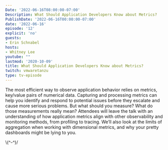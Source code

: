 ```yaml
---
Date: '2022-06-16T08:00:00-07:00'
Description: What Should Application Developers Know about Metrics?
PublishDate: '2022-06-16T00:00:00-07:00'
date: '2022-06-16'
episode: '12'
explicit: 'no'
guests:
- Erin Schnabel
hosts:
- Whitney Lee
youtube: ""
lastmod: '2020-10-09'
title: What Should Application Developers Know about Metrics?
twitch: vmwaretanzu
type: tv-episode
---
```


The most efficient way to observe application behavior relies on metrics, key/value pairs of 
numerical data. Capturing and processing metrics can help you identify and respond to potential 
issues before they escalate and cause more serious problems. But what should you measure? What 
do those measurements really mean? Attendees will leave the talk with an understanding of how 
application metrics align with other observability and monitoring methods, from profiling to 
tracing. We’ll also look at the limits of aggregation when working with dimensional metrics, 
and why your pretty dashboards might be lying to you.


\\(^-^)/
